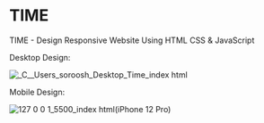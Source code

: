 # TIME
TIME - Design Responsive Website Using HTML CSS &amp; JavaScript

Desktop Design:

![_C__Users_soroosh_Desktop_Time_index html](https://user-images.githubusercontent.com/95019708/170718195-ba29c991-f946-4b28-b4bc-45b27b815fef.png)


Mobile Design:

![127 0 0 1_5500_index html(iPhone 12 Pro)](https://user-images.githubusercontent.com/95019708/170718352-ef1a8584-05b6-48f0-b54d-060c6a2d4681.png)
